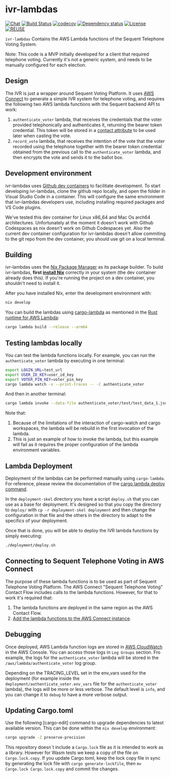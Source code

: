 <!--
SPDX-FileCopyrightText: 2022 Eduardo Robles <edu@nsequentech.io>

SPDX-License-Identifier: AGPL-3.0-only
-->
# ivr-lambdas

[![Chat][discord-badge]][discord-link]
[![Build Status][build-badge]][build-link]
[![codecov][codecov-badge]][codecov-link]
[![Dependency status][dependencies-badge]][dependencies-link]
[![License][license-badge]][license-link]
[![REUSE][reuse-badge]][reuse-link]

`ivr-lambdas` Contains the AWS Lambda functions of the Sequent Telephone Voting
System.

Note: This code is a MVP initially developed for a client that required telephone
voting. Currently it's not a generic system, and needs to be manually configured
for each election.

## Design

The IVR is just a wrapper around Sequent Voting Platform. It uses [AWS Connect]
to generate a simple IVR system for telephone voting, and requires the following
two AWS lambda functions with the Sequent backend API to work:
1. `authenticate_voter` lambda, that receives the credentials that the voter
provided telephonically and authenticates it, returning the bearer token
credential. This token will be stored in a [contact attribute] to be used later
when casting the vote.
2. `record_vote` lambda, that receives the intention of the vote that the voter
recorded using the telephone together with the bearer token credential obtained
from the previous call to the `authenticate_voter` lambda, and then encrypts
the vote and sends it to the ballot box.

## Development environment

ivr-lambdas uses [Github dev containers] to facilitate development. To start
developing ivr-lambdas, clone the github repo locally, and open the folder in
Visual Studio Code in a container. This will configure the same environment that
ivr-lambdas developers use, including installing required packages and VS Code
plugins.

We've tested this dev container for Linux x86_64 and Mac Os arch64
architectures. Unfortunately at the moment it doesn't work with Github
Codespaces as nix doesn't work on Github Codespaces yet. Also the current dev
container configuration for ivr-lambdas doesn't allow commiting to the git repo
from the dev container, you should use git on a local terminal.

## Building

ivr-lambdas uses the [Nix Package Manager] as its package builder. To build
ivr-lambdas, **first [install Nix]** correctly in your system (the dev container
already does this). If you're running the project on a dev container, you
shouldn't need to install it.

After you have installed Nix, enter the development environment with:

```bash
nix develop
```

You can build the lambdas using [cargo-lambda] as mentioned in the
[Rust runtime for AWS Lambda]:

```bash
cargo lambda build --release --arm64
```

## Testing lambdas locally

You can test the lambda functions locally. For example, you can run the
`authenticate_voter` lambda by executing in one terminal:

```bash
export LOGIN_URL=test_url
export USER_ID_KEY=user_id_key
export VOTER_PIN_KEY=voter_pin_key
cargo lambda watch -v --print-traces -- -C authenticate_voter
```

And then in another terminal:

```bash
cargo lambda invoke --data-file authenticate_voter/test/test_data_1.json
```

Note that:
1. Because of the limitations of the interaction of cargo-watch and cargo
workspaces, the lambda will be rebuild in the first invocation of the lambda.
2. This is just an example of how to invoke the lambda, but this example will
fail as it requires the proper configuration of the lambda environment
variables.

## Lambda Deployment

Deployment of the lambdas can be performed manually using `cargo-lambda`. For
reference, please review the documentation of the [cargo lambda deploy command].

In the `deployment-skel` directory you have a script `deploy.sh` that you can
use as a base for deployment. It's designed so that you copy the directory to
`deploy/` with `cp -r deployment-skel deployment` and then change the
configuration in that file and the others in the directory to adapt to the
specifics of your deployment.

Once that is done, you will be able to deploy the IVR lambda functions by simply
executing:

```bash
./deployment/deploy.sh
```

## Connecting to Sequent Telephone Voting in AWS Connect

The purpose of these lambda functions is to be used as part of Sequent Telephone
Voting Platform. The AWS Connect "Sequent Telephone Voting" Contact Flow
includes calls to the lambda functions. However, for that to work it's required
that:
1. The lambda functions are deployed in the same region as the AWS Contact Flow.
2. [Add the lambda functions to the AWS Connect instance].

## Debugging

Once deployed, AWS Lambda function logs are stored in [AWS CloudWatch] in the
AWS Console. You can access those logs in `Log Groups` section. Fro example, the
logs for the `authenticate_voter` lambda will be stored in the
`/aws/lambda/authenticate_voter` log group.

Depending on the TRACING_LEVEL set in the env_vars used for the deployment (for
example inside the `deployment/authenticate_voter.env_vars` file for the
`authenticate_voter` lambda), the logs will be more or less verbose. The default
level is `info`, and you can change it to `debug` to have a more verbose output.

## Updating Cargo.toml

Use the following [cargo-edit] command to upgrade dependencies to latest
available version. This can be done within the `nix develop` environment:

```bash
cargo upgrade -Z preserve-precision
```

This repository doesn´t include a `Cargo.lock` file as it is intended to work as
a library. However for Wasm tests we keep a copy of the file on
`Cargo.lock.copy`. If you update Cargo.toml, keep the lock copy file in sync by
generating the lock file with `cargo generate-lockfile`, then `mv Cargo.lock
Cargo.lock.copy` and commit the changes.

[discord-badge]: https://img.shields.io/discord/1006401206782001273?style=plastic
[discord-link]: https://discord.gg/WfvSTmcdY8

[build-badge]: https://github.com/sequentech/ivr-lambdas/workflows/CI/badge.svg?branch=main&event=push
[build-link]: https://github.com/sequentech/ivr-lambdas/actions?query=workflow%3ACI

[codecov-badge]: https://codecov.io/gh/sequentech/ivr-lambdas/branch/main/graph/badge.svg?token=W5QNYDEJCX
[codecov-link]: https://codecov.io/gh/sequentech/ivr-lambdas

[dependencies-badge]: https://deps.rs/repo/github/sequentech/ivr-lambdas/status.svg
[dependencies-link]: https://deps.rs/repo/github/sequentech/ivr-lambdas

[license-badge]: https://img.shields.io/github/license/sequentech/ivr-lambdas?label=license
[license-link]: https://github.com/sequentech/ivr-lambdas/blob/master/LICENSE

[reuse-badge]: https://api.reuse.software/badge/github.com/sequentech/ivr-lambdas
[reuse-link]: https://api.reuse.software/info/github.com/sequentech/ivr-lambdas

[AWS Connect]: https://docs.aws.amazon.com/connect/?id=docs_gateway
[Github dev containers]: https://docs.github.com/en/codespaces/setting-up-your-project-for-codespaces/introduction-to-dev-containers
[contact attribute]: https://docs.aws.amazon.com/connect/latest/adminguide/what-is-a-contact-attribute.html
[Nix Package Manager]: https://nixos.org/
[install Nix]: https://nixos.org/
[cargo-lambda]: https://www.cargo-lambda.info/
[Rust runtime for AWS Lambda]: https://github.com/awslabs/aws-lambda-rust-runtime#12-build-your-lambda-functions
[cargo lambda deploy command]: https://www.cargo-lambda.info/commands/deploy.html#environment-variables
[Add the lambda functions to the AWS Connect instance]: https://docs.aws.amazon.com/connect/latest/adminguide/connect-lambda-functions.html#add-lambda-function
[AWS CloudWatch]: https://ca-central-1.console.aws.amazon.com/cloudwatch/home?region=ca-central-1#logsV2:log-groups